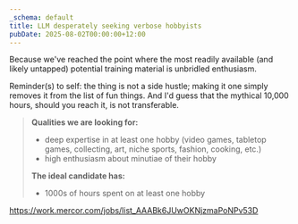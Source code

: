 ```yaml
---
_schema: default
title: LLM desperately seeking verbose hobbyists
pubDate: 2025-08-02T00:00:00+12:00
---
```

Because we've reached the point where the most readily available (and likely untapped) potential training material is unbridled enthusiasm.

Reminder(s) to self: the thing is not a side hustle; making it one simply removes it from the list of fun things. And I'd guess that the mythical 10,000 hours, should you reach it, is not transferable.

> **Qualities we are looking for:**
>
> * deep expertise in at least one hobby (video games, tabletop games, collecting, art, niche sports, fashion, cooking, etc.)
> * high enthusiasm about minutiae of their hobby
>
> **The ideal candidate has:**
>
> * 1000s of hours spent on at least one hobby

<a href="https://work.mercor.com/jobs/list_AAABk6JUwOKNjzmaPoNPv53D" target="_blank" rel="noopener">https://work.mercor.com/jobs/list_AAABk6JUwOKNjzmaPoNPv53D</a>